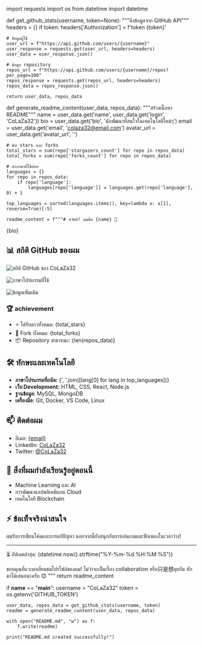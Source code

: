 import requests
import os
from datetime import datetime

def get_github_stats(username, token=None):
    """ดึงข้อมูลจาก GitHub API"""
    headers = {}
    if token:
        headers['Authorization'] = f'token {token}'
    
    # ข้อมูลผู้ใช้
    user_url = f"https://api.github.com/users/{username}"
    user_response = requests.get(user_url, headers=headers)
    user_data = user_response.json()
    
    # ข้อมูล repository
    repos_url = f"https://api.github.com/users/{username}/repos?per_page=100"
    repos_response = requests.get(repos_url, headers=headers)
    repos_data = repos_response.json()
    
    return user_data, repos_data

def generate_readme_content(user_data, repos_data):
    """สร้างเนื้อหา README"""
    name = user_data.get('name', user_data.get('login', 'CoLaZa32'))
    bio = user_data.get('bio', 'นักพัฒนาที่สนใจในเทคโนโลยีใหม่ๆ')
    email = user_data.get('email', 'colaza32@email.com')
    avatar_url = user_data.get('avatar_url', '')
    
    # นับ stars และ forks
    total_stars = sum(repo['stargazers_count'] for repo in repos_data)
    total_forks = sum(repo['forks_count'] for repo in repos_data)
    
    # หาภาษาที่ใช้บ่อย
    languages = {}
    for repo in repos_data:
        if repo['language']:
            languages[repo['language']] = languages.get(repo['language'], 0) + 1
    
    top_languages = sorted(languages.items(), key=lambda x: x[1], reverse=True)[:5]
    
    readme_content = f"""# สวัสดี! ผมคือ {name} 👋

{bio}

## 📊 สถิติ GitHub ของผม

![สถิติ GitHub ของ CoLaZa32](https://github-readme-stats.vercel.app/api?username=CoLaZa32&show_icons=true&theme=radical)

![ภาษาโปรแกรมที่ใช้](https://github-readme-stats.vercel.app/api/top-langs/?username=CoLaZa32&layout=compact&theme=radical)

![ข้อมูลเพิ่มเติม](https://github-profile-summary-cards.vercel.app/api/cards/profile-details?username=CoLaZa32&theme=radical)

### 🏆 achievement
- ⭐ ได้รับดาวทั้งหมด: {total_stars}
- 🍴 Fork ทั้งหมด: {total_forks}
- 📦 Repository สาธารณะ: {len(repos_data)}

## 🛠️ ทักษะและเทคโนโลยี

- **ภาษาโปรแกรมที่ถนัด:** {', '.join([lang[0] for lang in top_languages])}
- **เว็บ Development:** HTML, CSS, React, Node.js
- **ฐานข้อมูล:** MySQL, MongoDB
- **เครื่องมือ:** Git, Docker, VS Code, Linux

## 📫 ติดต่อผม

- อีเมล: [{email}](mailto:{email})
- LinkedIn: [CoLaZa32](https://linkedin.com/in/colaza32)
- Twitter: [@CoLaZa32](https://twitter.com/colaza32)

## 🌱 สิ่งที่ผมกำลังเรียนรู้อยู่ตอนนี้

- Machine Learning และ AI
- การพัฒนาแอปพลิเคชันบน Cloud
- เทคโนโลยี Blockchain

## ⚡ ข้อเท็จจริงน่าสนใจ

ผมรักการเขียนโค้ดและการแก้ปัญหา นอกจากนี้ยังสนุกกับการเล่นเกมและฟังเพลงในเวลาว่าง!

---

⏳ อัปเดตล่าสุด: {datetime.now().strftime("%Y-%m-%d %H:%M:%S")}

ขอบคุณที่แวะมาเยี่ยมชมโปรไฟล์ของผม! ไม่ว่าจะเป็นเรื่อง collaboration หรือ只是想คุยกัน ทักมาได้เสมอนะครับ 😊
"""
    return readme_content

if __name__ == "__main__":
    username = "CoLaZa32"
    token = os.getenv('GITHUB_TOKEN')
    
    user_data, repos_data = get_github_stats(username, token)
    readme = generate_readme_content(user_data, repos_data)
    
    with open("README.md", "w") as f:
        f.write(readme)
    
    print("README.md created successfully!")